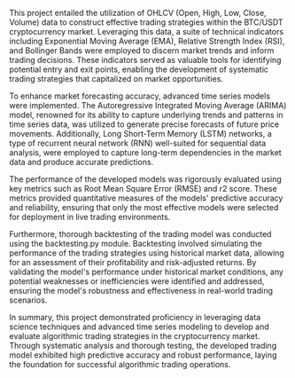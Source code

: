 This project entailed the utilization of OHLCV (Open, High, Low, Close, Volume) data to construct effective trading strategies within the BTC/USDT cryptocurrency market. Leveraging this data, a suite of technical indicators including Exponential Moving Average (EMA), Relative Strength Index (RSI), and Bollinger Bands were employed to discern market trends and inform trading decisions. These indicators served as valuable tools for identifying potential entry and exit points, enabling the development of systematic trading strategies that capitalized on market opportunities.

To enhance market forecasting accuracy, advanced time series models were implemented. The Autoregressive Integrated Moving Average (ARIMA) model, renowned for its ability to capture underlying trends and patterns in time series data, was utilized to generate precise forecasts of future price movements. Additionally, Long Short-Term Memory (LSTM) networks, a type of recurrent neural network (RNN) well-suited for sequential data analysis, were employed to capture long-term dependencies in the market data and produce accurate predictions.

The performance of the developed models was rigorously evaluated using key metrics such as Root Mean Square Error (RMSE) and r2 score. These metrics provided quantitative measures of the models' predictive accuracy and reliability, ensuring that only the most effective models were selected for deployment in live trading environments.

Furthermore, thorough backtesting of the trading model was conducted using the backtesting.py module. Backtesting involved simulating the performance of the trading strategies using historical market data, allowing for an assessment of their profitability and risk-adjusted returns. By validating the model's performance under historical market conditions, any potential weaknesses or inefficiencies were identified and addressed, ensuring the model's robustness and effectiveness in real-world trading scenarios.

In summary, this project demonstrated proficiency in leveraging data science techniques and advanced time series modeling to develop and evaluate algorithmic trading strategies in the cryptocurrency market. Through systematic analysis and thorough testing, the developed trading model exhibited high predictive accuracy and robust performance, laying the foundation for successful algorithmic trading operations.
